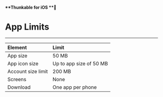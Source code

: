 #### **Thunkable for iOS **

# App Limits

---

| Element | Limit |
| :--- | :--- |
| App size | 50 MB |
| App icon size | Up to app size of 50 MB |
| Account size limit | 200 MB |
| Screens | None |
| Download | One app per phone |




